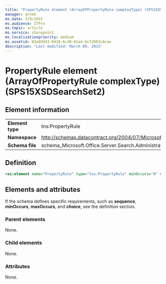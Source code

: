 ```yaml
---
title: "PropertyRule element (ArrayOfPropertyRule complexType) (SPS15XSDSearchSet2)"
manager: arnek
ms.date: 3/9/2015
ms.audience: ITPro
ms.topic: article
ms.service: sharepoint
ms.localizationpriority: medium
ms.assetid: 02e69943-0418-6cd0-61a4-0cf2603c8cae
description: "Last modified: March 09, 2015"
---
```


# PropertyRule element (ArrayOfPropertyRule complexType) (SPS15XSDSearchSet2)

 
  
## Element information

|||
|:-----|:-----|
|**Element type** <br/> |tns:PropertyRule  <br/> |
|**Namespace** <br/> |http://schemas.datacontract.org/2004/07/Microsoft.Office.Server.Search.Administration  <br/> |
|**Schema file** <br/> |schema_Microsoft.Office.Server.Search.Administration.xsd  <br/> |
   
## Definition

```XML
<xs:element name="PropertyRule" type="tns:PropertyRule" minOccurs="0" maxOccurs="unbounded"></xs:element>

```

## Elements and attributes

If the schema defines specific requirements, such as **sequence**, **minOccurs**, **maxOccurs**, and **choice**, see the definition section. 
  
### Parent elements

None.
  
### Child elements

None.
  
### Attributes

None.
  

